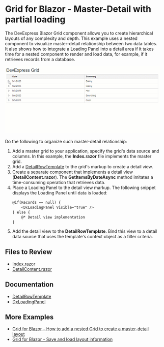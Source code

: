 # Grid for Blazor - Master-Detail with partial loading

The DevExpress Blazor Grid component allows you to create hierarchical layouts of any complexity and depth. This example uses a nested component to visualize master-detail relationship between two data tables. It also shows how to integrate a Loading Panel into a detail area if it takes time for a nested component to render and load data, for example, if it retrieves records from a database.

![Blazor Grid - Loading Panel Integration](blazor-grid-master-detail-loading.gif)

Do the following to organize such master-detail relationship:

1. Add a master grid to your application, specify the grid's data source and columns. In this example, the **Index.razor** file implements the master grid.
2. Add a [DetailRowTemplate](https://docs.devexpress.com/Blazor/DevExpress.Blazor.DxGrid.DetailRowTemplate) to the grid's markup to create a detail view.
3. Create a separate component that implements a detail view (**DetailContent.razor**). The **GetItemsByDateAsync** method imitates a time-consuming operation that retrieves data.
4. Place a Loading Panel to the detail view markup. The following snippet displays the Loading Panel until data is loaded:
    ```Razor
    @if(Records == null) {
        <DxLoadingPanel Visible="true" />
    } else {
        @* Detail view implementation
    }
    ```
5. Add the detail view to the **DetailRowTemplate**. Bind this view to a detail data source that uses the template's context object as a filter criteria.

## Files to Review

- [Index.razor](./CS/GridPartialLoading/Pages/Index.razor)
- [DetailContent.razor](./CS/GridPartialLoading/Pages/DetailContent.razor)

## Documentation

- [DetailRowTemplate](https://docs.devexpress.com/Blazor/DevExpress.Blazor.DxGrid.DetailRowTemplate)
- [DxLoadingPanel](https://docs.devexpress.com/Blazor/DevExpress.Blazor.DxLoadingPanel)

## More Examples

- [Grid for Blazor - How to add a nested Grid to create a master-detail layout](https://github.com/DevExpress-Examples/blazor-dxgrid-master-detail-grid)
- [Grid for Blazor - Save and load layout information](https://github.com/DevExpress-Examples/blazor-DxGrid-save-restore-layout)
